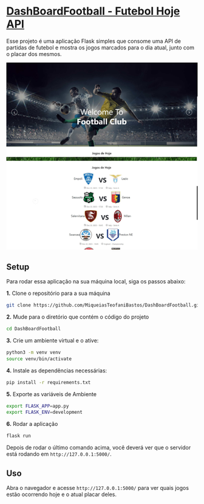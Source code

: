 # [DashBoardFootball - Futebol Hoje API](https://dashboardfootball.onrender.com/)

Esse projeto é uma aplicação Flask simples que consome uma API de partidas de futebol e mostra os jogos marcados para o dia atual, junto com o placar dos mesmos.

![Imagem da Aplicação1](/static/img/homepage.jpg)
![Imagem da Aplicação2](/static/img/homepage2.jpg)

## Setup

Para rodar essa aplicação na sua máquina local, siga os passos abaixo:

**1.** Clone o repositório para a sua máquina

```bash
git clone https://github.com/MiqueiasTeofaniBastos/DashBoardFootball.git
```

**2.** Mude para o diretório que contém o código do projeto

```bash
cd DashBoardFootball
```

**3.** Crie um ambiente virtual e o ative:

```bash
python3 -m venv venv
source venv/bin/activate
```

**4.** Instale as dependências necessárias:

```bash
pip install -r requirements.txt
```

**5.** Exporte as variáveis de Ambiente

```bash
export FLASK_APP=app.py
export FLASK_ENV=development
```

**6.** Rodar a aplicação

```bash
flask run
```
Depois de rodar o último comando acima, você deverá ver que o servidor está rodando em `http://127.0.0.1:5000/`.

## Uso

Abra o navegador e acesse `http://127.0.0.1:5000/` para ver quais jogos estão ocorrendo hoje e o atual placar deles.



